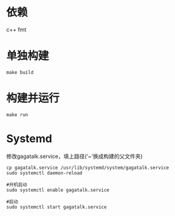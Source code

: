 # 依赖
c++ fmt
# 单独构建
```
make build
```

# 构建并运行
```
make run
```

# Systemd
修改gagatalk.service，填上路径(‘~’换成构建的父文件夹)
```
cp gagatalk.service /usr/lib/systemd/system/gagatalk.service
sudo systemctl daemon-reload

#开机启动
sudo systemctl enable gagatalk.service

#启动
sudo systemctl start gagatalk.service
```